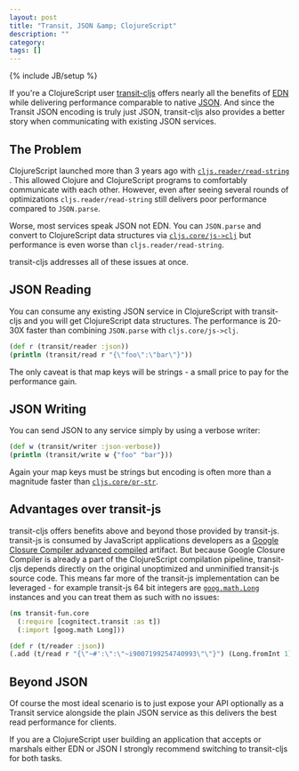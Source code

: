 ```yaml
---
layout: post
title: "Transit, JSON &amp; ClojureScript"
description: ""
category: 
tags: []
---
```

{% include JB/setup %}

If you're a ClojureScript user
[transit-cljs](http://github.com/cognitect/transit-cljs) offers nearly all the
benefits of [EDN](https://github.com/edn-format/edn) while delivering performance comparable to native
[JSON](http://json.org). And since the Transit JSON encoding is truly just JSON,
transit-cljs also provides a better story when communicating with existing JSON
services.

## The Problem

ClojureScript launched more than 3 years ago with
[`cljs.reader/read-string`](https://github.com/clojure/clojurescript/blob/master/src/cljs/cljs/reader.cljs#L291)
. This allowed Clojure and ClojureScript programs to comfortably communicate
with each other. However, even after seeing several rounds of optimizations
`cljs.reader/read-string` still delivers poor performance compared to
`JSON.parse`.

Worse, most services speak JSON not EDN. You can `JSON.parse` and convert to
ClojureScript data structures via
[`cljs.core/js->clj`](https://github.com/clojure/clojurescript/blob/master/src/cljs/cljs/core.cljs#L7729)
but performance is even worse than `cljs.reader/read-string`.

transit-cljs addresses all of these issues at once.

## JSON Reading

You can consume any existing JSON service in ClojureScript with transit-cljs and
you will get ClojureScript data structures. The performance is 20-30X faster
than combining `JSON.parse` with `cljs.core/js->clj`.

```clj
(def r (transit/reader :json))
(println (transit/read r "{\"foo\":\"bar\"}"))
```

The only caveat is that map keys will be strings - a small price to
pay for the performance gain.

## JSON Writing

You can send JSON to any service simply by using a verbose writer:

```clj
(def w (transit/writer :json-verbose))
(println (transit/write w {"foo" "bar"}))
```

Again your map keys must be strings but encoding is often more than a magnitude
faster than [`cljs.core/pr-str`](https://github.com/clojure/clojurescript/blob/master/src/cljs/cljs/core.cljs#L7304).

## Advantages over transit-js

transit-cljs offers benefits above and beyond those provided by
transit-js. transit-js is consumed by JavaScript applications developers as a
[Google Closure Compiler advanced compiled](https://developers.google.com/closure/compiler/docs/api-tutorial3) artifact. But because Google Closure
Compiler is already a part of the ClojureScript compilation pipeline,
transit-cljs depends directly on the original unoptimized and unminified
transit-js source code. This means far more of the transit-js implementation
can be leveraged - for example transit-js 64 bit
integers are [`goog.math.Long`](http://docs.closure-library.googlecode.com/git/class_goog_math_Long.html) instances and you can treat them as such with
no issues:

```clj
(ns transit-fun.core
  (:require [cognitect.transit :as t])
  (:import [goog.math Long]))

(def r (t/reader :json))
(.add (t/read r "{\"~#':\":\"~i9007199254740993\"\"}") (Long.fromInt 1))
```

## Beyond JSON

Of course the most ideal scenario is to just expose your API optionally as
a Transit service alongside the plain JSON service as this delivers the best read
performance for clients.
            
If you are a ClojureScript user building an application that accepts
or marshals either EDN or JSON I strongly recommend switching to
transit-cljs for both tasks.
